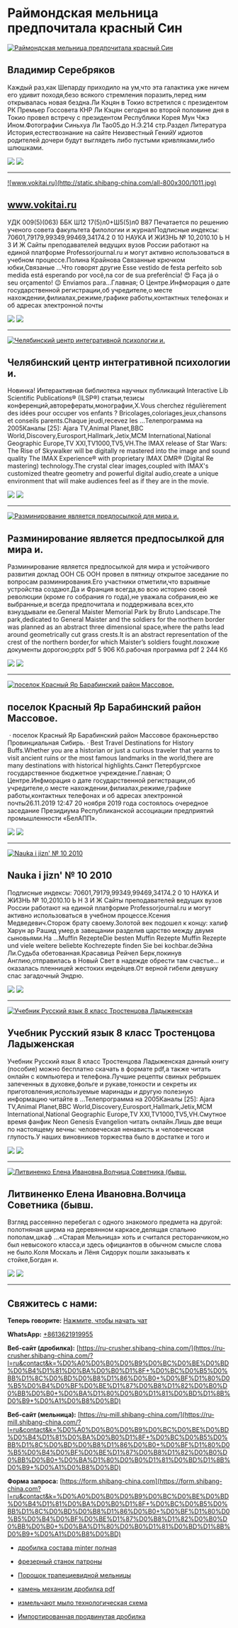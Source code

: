 # Раймондская мельница предпочитала красный Син

<a href="https://swt.shibang-china.com/?l=ru&img&k=%D0%A0%D0%B0%D0%B9%D0%BC%D0%BE%D0%BD%D0%B4%D1%81%D0%BA%D0%B0%D1%8F+%D0%BC%D0%B5%D0%BB%D1%8C%D0%BD%D0%B8%D1%86%D0%B0+%D0%BF%D1%80%D0%B5%D0%B4%D0%BF%D0%BE%D1%87%D0%B8%D1%82%D0%B0%D0%BB%D0%B0+%D0%BA%D1%80%D0%B0%D1%81%D0%BD%D1%8B%D0%B9+%D0%A1%D0%B8%D0%BD" target="_blank">![Раймондская мельница предпочитала красный Син](http://static.shibang-china.com/all-800x300/589.jpg)</a>

## Владимир Серебряков
Каждый раз,как Шепарду приходило на ум,что эта галактика уже ничем его удивит походя,безо всякого стремления поразить,перед ним открывалась новая бездна.Ли Кэцян в Токио встретился с президентом РК Премьер Госсовета КНР Ли Кэцян сегодня во второй половине дня в Токио провел встречу с президентом Республики Корея Мун Чжэ Ином.Фотографии Синьхуа Ли Тао05.до Н.Э.214 стр.Раздел Литература История,естествознание на сайте Неизвестный ГенийУ идиотов родителей дочери будут выглядеть либо пустыми кривляками,либо шлюшками.


<a href="https://whatsapp.shibangsoft.com/WhatsApp.php" target="_blank" title="WhatsApp">![](http://static.shibang-china.com/icon/whatsapp.png)</a> <a href="https://swt.shibang-china.com/?l=ru&icon&k=%D0%A0%D0%B0%D0%B9%D0%BC%D0%BE%D0%BD%D0%B4%D1%81%D0%BA%D0%B0%D1%8F+%D0%BC%D0%B5%D0%BB%D1%8C%D0%BD%D0%B8%D1%86%D0%B0+%D0%BF%D1%80%D0%B5%D0%B4%D0%BF%D0%BE%D1%87%D0%B8%D1%82%D0%B0%D0%BB%D0%B0+%D0%BA%D1%80%D0%B0%D1%81%D0%BD%D1%8B%D0%B9+%D0%A1%D0%B8%D0%BD" target="_blank">![](http://static.shibang-china.com/icon/chat-ru.png)</a>

---

<a href="https://swt.shibang-china.com/?l=ru&img&k=%D0%A0%D0%B0%D0%B9%D0%BC%D0%BE%D0%BD%D0%B4%D1%81%D0%BA%D0%B0%D1%8F+%D0%BC%D0%B5%D0%BB%D1%8C%D0%BD%D0%B8%D1%86%D0%B0+%D0%BF%D1%80%D0%B5%D0%B4%D0%BF%D0%BE%D1%87%D0%B8%D1%82%D0%B0%D0%BB%D0%B0+%D0%BA%D1%80%D0%B0%D1%81%D0%BD%D1%8B%D0%B9+%D0%A1%D0%B8%D0%BD" target="_blank">![www.vokitai.ru](http://static.shibang-china.com/all-800x300/1011.jpg)</a>

## www.vokitai.ru
УДК 009(5)(063) ББК Ш12 17(5)л0+Ш5(5)л0 В87 Печатается по решению ученого совета факультета филологии и журналПодписные индексы: 70601,79179,99349,99469,34174.2 0 10 НАУКА И ЖИЗНЬ № 10,2010.10 Ь Н З И Ж Сайты преподавателей ведущих вузов России работают на единой платформе Professorjournal.ru и могут активно использоваться в учебном процессе.Полина Крайнова Связанные крючком юбки,Связаные …Что говорят другие Esse vestido de festa perfeito sob medida est&#225; esperando por voc&#234;,na cor de sua prefer&#234;ncia! 😍 Fa&#231;a j&#225; o seu or&#231;amento! 😉 Enviamos para…Главная; О Центре.Инфморация о дате государственной регистрации,об учредителе,о месте нахождении,филиалах,режиме,графике работы,контактных телефонах и об адресах электронной почты


<a href="https://whatsapp.shibangsoft.com/WhatsApp.php" target="_blank" title="WhatsApp">![](http://static.shibang-china.com/icon/whatsapp.png)</a> <a href="https://swt.shibang-china.com/?l=ru&icon&k=%D0%A0%D0%B0%D0%B9%D0%BC%D0%BE%D0%BD%D0%B4%D1%81%D0%BA%D0%B0%D1%8F+%D0%BC%D0%B5%D0%BB%D1%8C%D0%BD%D0%B8%D1%86%D0%B0+%D0%BF%D1%80%D0%B5%D0%B4%D0%BF%D0%BE%D1%87%D0%B8%D1%82%D0%B0%D0%BB%D0%B0+%D0%BA%D1%80%D0%B0%D1%81%D0%BD%D1%8B%D0%B9+%D0%A1%D0%B8%D0%BD" target="_blank">![](http://static.shibang-china.com/icon/chat-ru.png)</a>

---

<a href="https://swt.shibang-china.com/?l=ru&img&k=%D0%A0%D0%B0%D0%B9%D0%BC%D0%BE%D0%BD%D0%B4%D1%81%D0%BA%D0%B0%D1%8F+%D0%BC%D0%B5%D0%BB%D1%8C%D0%BD%D0%B8%D1%86%D0%B0+%D0%BF%D1%80%D0%B5%D0%B4%D0%BF%D0%BE%D1%87%D0%B8%D1%82%D0%B0%D0%BB%D0%B0+%D0%BA%D1%80%D0%B0%D1%81%D0%BD%D1%8B%D0%B9+%D0%A1%D0%B8%D0%BD" target="_blank">![Челябинский центр интегративной психологии и.](http://static.shibang-china.com/all-800x300/986.jpg)</a>

## Челябинский центр интегративной психологии и.
Новинка! Интерактивная библиотека научных публикаций Interactive Lib Scientific Publications&#174; (ILSP&#174;) статьи,тезисы конференций,авторефераты,монографии,X.Vous cherchez r&#233;guli&#232;rement des id&#233;es pour occuper vos enfants ? Bricolages,coloriages,jeux,chansons et conseils parents.Chaque jeudi,recevez les …Телепрограмма на 2005Каналы [25]: Ajara TV,Animal Planet,BBC World,Discovery,Eurosport,Hallmark,Jetix,MCM International,National Geographic Europe,TV XXI,TV1000,TV5,VH.The IMAX release of Star Wars: The Rise of Skywalker will be digitally re mastered into the image and sound quality The IMAX Experience&#174; with proprietary IMAX DMR&#174; (Digital Re mastering) technology.The crystal clear images,coupled with IMAX's customized theatre geometry and powerful digital audio,create a unique environment that will make audiences feel as if they are in the movie.


<a href="https://whatsapp.shibangsoft.com/WhatsApp.php" target="_blank" title="WhatsApp">![](http://static.shibang-china.com/icon/whatsapp.png)</a> <a href="https://swt.shibang-china.com/?l=ru&icon&k=%D0%A0%D0%B0%D0%B9%D0%BC%D0%BE%D0%BD%D0%B4%D1%81%D0%BA%D0%B0%D1%8F+%D0%BC%D0%B5%D0%BB%D1%8C%D0%BD%D0%B8%D1%86%D0%B0+%D0%BF%D1%80%D0%B5%D0%B4%D0%BF%D0%BE%D1%87%D0%B8%D1%82%D0%B0%D0%BB%D0%B0+%D0%BA%D1%80%D0%B0%D1%81%D0%BD%D1%8B%D0%B9+%D0%A1%D0%B8%D0%BD" target="_blank">![](http://static.shibang-china.com/icon/chat-ru.png)</a>

---

<a href="https://swt.shibang-china.com/?l=ru&img&k=%D0%A0%D0%B0%D0%B9%D0%BC%D0%BE%D0%BD%D0%B4%D1%81%D0%BA%D0%B0%D1%8F+%D0%BC%D0%B5%D0%BB%D1%8C%D0%BD%D0%B8%D1%86%D0%B0+%D0%BF%D1%80%D0%B5%D0%B4%D0%BF%D0%BE%D1%87%D0%B8%D1%82%D0%B0%D0%BB%D0%B0+%D0%BA%D1%80%D0%B0%D1%81%D0%BD%D1%8B%D0%B9+%D0%A1%D0%B8%D0%BD" target="_blank">![Разминирование является предпосылкой для мира и.](http://static.shibang-china.com/all-800x300/133.jpg)</a>

## Разминирование является предпосылкой для мира и.
Разминирование является предпосылкой для мира и устойчивого развития доклад ООН СБ ООН провел в пятницу открытое заседание по вопросам разминирования.Его участники отметили,что взрывные устройства создают.Да и Франция всегда,во всю историю своей революции (кроме го собрания го года),не уважала собрания,ею же выбранные,и всегда предпочитала и поддерживала всех,кто взнуздывали ее.General Maister Memorial Park by Bruto Landscape.The park,dedicated to General Maister and the soldiers for the northern border was planned as an abstract three dimensional space,where the paths lead around geometrically cut grass crests.It is an abstract representation of the crest of the northern border,for which Maister’s soldiers fought.похожие документы дорогою;pptx pdf 5 906 Кб.рабочая программа pdf 2 244 Кб


<a href="https://whatsapp.shibangsoft.com/WhatsApp.php" target="_blank" title="WhatsApp">![](http://static.shibang-china.com/icon/whatsapp.png)</a> <a href="https://swt.shibang-china.com/?l=ru&icon&k=%D0%A0%D0%B0%D0%B9%D0%BC%D0%BE%D0%BD%D0%B4%D1%81%D0%BA%D0%B0%D1%8F+%D0%BC%D0%B5%D0%BB%D1%8C%D0%BD%D0%B8%D1%86%D0%B0+%D0%BF%D1%80%D0%B5%D0%B4%D0%BF%D0%BE%D1%87%D0%B8%D1%82%D0%B0%D0%BB%D0%B0+%D0%BA%D1%80%D0%B0%D1%81%D0%BD%D1%8B%D0%B9+%D0%A1%D0%B8%D0%BD" target="_blank">![](http://static.shibang-china.com/icon/chat-ru.png)</a>

---

<a href="https://swt.shibang-china.com/?l=ru&img&k=%D0%A0%D0%B0%D0%B9%D0%BC%D0%BE%D0%BD%D0%B4%D1%81%D0%BA%D0%B0%D1%8F+%D0%BC%D0%B5%D0%BB%D1%8C%D0%BD%D0%B8%D1%86%D0%B0+%D0%BF%D1%80%D0%B5%D0%B4%D0%BF%D0%BE%D1%87%D0%B8%D1%82%D0%B0%D0%BB%D0%B0+%D0%BA%D1%80%D0%B0%D1%81%D0%BD%D1%8B%D0%B9+%D0%A1%D0%B8%D0%BD" target="_blank">![поселок Красный Яр Барабинский район Массовое.](http://static.shibang-china.com/all-800x300/307.jpg)</a>

## поселок Красный Яр Барабинский район Массовое.
&nbsp;&#0183;&#32;поселок Красный Яр Барабинский район Массовое браконьерство Провинциальная Сибирь.&nbsp;&#0183;&#32;Best Travel Destinations for History Buffs.Whether you are a historian or just a curious traveler that yearns to visit ancient ruins or the most famous landmarks in the world,there are many destinations with historical highlights.Санкт Петербургское государственное бюджетное учреждение.Главная; О Центре.Инфморация о дате государственной регистрации,об учредителе,о месте нахождении,филиалах,режиме,графике работы,контактных телефонах и об адресах электронной почты26.11.2019 12:47 20 ноября 2019 года состоялось очередное заседание Президиума Республиканской ассоциации предприятий промышленности &#171;БелАПП&#187;.


<a href="https://whatsapp.shibangsoft.com/WhatsApp.php" target="_blank" title="WhatsApp">![](http://static.shibang-china.com/icon/whatsapp.png)</a> <a href="https://swt.shibang-china.com/?l=ru&icon&k=%D0%A0%D0%B0%D0%B9%D0%BC%D0%BE%D0%BD%D0%B4%D1%81%D0%BA%D0%B0%D1%8F+%D0%BC%D0%B5%D0%BB%D1%8C%D0%BD%D0%B8%D1%86%D0%B0+%D0%BF%D1%80%D0%B5%D0%B4%D0%BF%D0%BE%D1%87%D0%B8%D1%82%D0%B0%D0%BB%D0%B0+%D0%BA%D1%80%D0%B0%D1%81%D0%BD%D1%8B%D0%B9+%D0%A1%D0%B8%D0%BD" target="_blank">![](http://static.shibang-china.com/icon/chat-ru.png)</a>

---

<a href="https://swt.shibang-china.com/?l=ru&img&k=%D0%A0%D0%B0%D0%B9%D0%BC%D0%BE%D0%BD%D0%B4%D1%81%D0%BA%D0%B0%D1%8F+%D0%BC%D0%B5%D0%BB%D1%8C%D0%BD%D0%B8%D1%86%D0%B0+%D0%BF%D1%80%D0%B5%D0%B4%D0%BF%D0%BE%D1%87%D0%B8%D1%82%D0%B0%D0%BB%D0%B0+%D0%BA%D1%80%D0%B0%D1%81%D0%BD%D1%8B%D0%B9+%D0%A1%D0%B8%D0%BD" target="_blank">![Nauka i jizn' № 10 2010](http://static.shibang-china.com/all-800x300/981.jpg)</a>

## Nauka i jizn' № 10 2010
Подписные индексы: 70601,79179,99349,99469,34174.2 0 10 НАУКА И ЖИЗНЬ № 10,2010.10 Ь Н З И Ж Сайты преподавателей ведущих вузов России работают на единой платформе Professorjournal.ru и могут активно использоваться в учебном процессе.Ксения Медведевич.Сторож брату своему.Золотой век подошел к концу: халиф Харун ар Рашид умер,в завещании разделив царство между двумя сыновьями.На …Muffin RezepteDie besten Muffin Rezepte Muffin Rezepte und viele weitere beliebte Kochrezepte finden Sie bei kochbar.deЭйна Ли.Судьба обетованная.Красавица Рейчел Берк,покинув Англию,отправилась в Новый Свет в надежде обрести там счастье… и оказалась пленницей жестоких индейцев.От верной гибели девушку спас загадочный Эндрю.


<a href="https://whatsapp.shibangsoft.com/WhatsApp.php" target="_blank" title="WhatsApp">![](http://static.shibang-china.com/icon/whatsapp.png)</a> <a href="https://swt.shibang-china.com/?l=ru&icon&k=%D0%A0%D0%B0%D0%B9%D0%BC%D0%BE%D0%BD%D0%B4%D1%81%D0%BA%D0%B0%D1%8F+%D0%BC%D0%B5%D0%BB%D1%8C%D0%BD%D0%B8%D1%86%D0%B0+%D0%BF%D1%80%D0%B5%D0%B4%D0%BF%D0%BE%D1%87%D0%B8%D1%82%D0%B0%D0%BB%D0%B0+%D0%BA%D1%80%D0%B0%D1%81%D0%BD%D1%8B%D0%B9+%D0%A1%D0%B8%D0%BD" target="_blank">![](http://static.shibang-china.com/icon/chat-ru.png)</a>

---

<a href="https://swt.shibang-china.com/?l=ru&img&k=%D0%A0%D0%B0%D0%B9%D0%BC%D0%BE%D0%BD%D0%B4%D1%81%D0%BA%D0%B0%D1%8F+%D0%BC%D0%B5%D0%BB%D1%8C%D0%BD%D0%B8%D1%86%D0%B0+%D0%BF%D1%80%D0%B5%D0%B4%D0%BF%D0%BE%D1%87%D0%B8%D1%82%D0%B0%D0%BB%D0%B0+%D0%BA%D1%80%D0%B0%D1%81%D0%BD%D1%8B%D0%B9+%D0%A1%D0%B8%D0%BD" target="_blank">![Учебник Русский язык 8 класс Тростенцова Ладыженская](http://static.shibang-china.com/all-800x300/1066.jpg)</a>

## Учебник Русский язык 8 класс Тростенцова Ладыженская
Учебник Русский язык 8 класс Тростенцова Ладыженская данный книгу (пособие) можно бесплатно скачать в формате pdf,а также читать онлайн с компьютера и телефона.Лучшие рецепты свиных ребрышек запеченных в духовке,фольге и рукаве,тонкости и секреты их приготовления,используемые маринады и другую полезную информацию читайте в …Телепрограмма на 2005Каналы [25]: Ajara TV,Animal Planet,BBC World,Discovery,Eurosport,Hallmark,Jetix,MCM International,National Geographic Europe,TV XXI,TV1000,TV5,VH.Смутное время фанфик Neon Genesis Evangelion читать онлайн.Лишь две вещи по настоящему вечны: человеческая ненависть и человеческая глупость.У наших виновников торжества было в достатке и того и


<a href="https://whatsapp.shibangsoft.com/WhatsApp.php" target="_blank" title="WhatsApp">![](http://static.shibang-china.com/icon/whatsapp.png)</a> <a href="https://swt.shibang-china.com/?l=ru&icon&k=%D0%A0%D0%B0%D0%B9%D0%BC%D0%BE%D0%BD%D0%B4%D1%81%D0%BA%D0%B0%D1%8F+%D0%BC%D0%B5%D0%BB%D1%8C%D0%BD%D0%B8%D1%86%D0%B0+%D0%BF%D1%80%D0%B5%D0%B4%D0%BF%D0%BE%D1%87%D0%B8%D1%82%D0%B0%D0%BB%D0%B0+%D0%BA%D1%80%D0%B0%D1%81%D0%BD%D1%8B%D0%B9+%D0%A1%D0%B8%D0%BD" target="_blank">![](http://static.shibang-china.com/icon/chat-ru.png)</a>

---

<a href="https://swt.shibang-china.com/?l=ru&img&k=%D0%A0%D0%B0%D0%B9%D0%BC%D0%BE%D0%BD%D0%B4%D1%81%D0%BA%D0%B0%D1%8F+%D0%BC%D0%B5%D0%BB%D1%8C%D0%BD%D0%B8%D1%86%D0%B0+%D0%BF%D1%80%D0%B5%D0%B4%D0%BF%D0%BE%D1%87%D0%B8%D1%82%D0%B0%D0%BB%D0%B0+%D0%BA%D1%80%D0%B0%D1%81%D0%BD%D1%8B%D0%B9+%D0%A1%D0%B8%D0%BD" target="_blank">![Литвиненко Елена Ивановна.Волчица Советника (бывш.](http://static.shibang-china.com/all-800x300/478.jpg)</a>

## Литвиненко Елена Ивановна.Волчица Советника (бывш.
Взгляд рассеянно перебегал с одного знакомого предмета на другой: полотняная ширма на деревянном каркасе,делящая спальню пополам,шкаф …&#171;Старая Мельница&#187; хоть и считался ресторанчиком,но был невысокого класса,и здесь официантов в обычном смысле слова не было.Коля Москаль и Лёня Сидорук пошли заказывать к стойке,Богдан и.

<a href="https://whatsapp.shibangsoft.com/WhatsApp.php" target="_blank" title="WhatsApp">![](http://static.shibang-china.com/icon/whatsapp.png)</a> <a href="https://swt.shibang-china.com/?l=ru&icon&k=%D0%A0%D0%B0%D0%B9%D0%BC%D0%BE%D0%BD%D0%B4%D1%81%D0%BA%D0%B0%D1%8F+%D0%BC%D0%B5%D0%BB%D1%8C%D0%BD%D0%B8%D1%86%D0%B0+%D0%BF%D1%80%D0%B5%D0%B4%D0%BF%D0%BE%D1%87%D0%B8%D1%82%D0%B0%D0%BB%D0%B0+%D0%BA%D1%80%D0%B0%D1%81%D0%BD%D1%8B%D0%B9+%D0%A1%D0%B8%D0%BD" target="_blank">![](http://static.shibang-china.com/icon/chat-ru.png)</a>

---
## Свяжитесь с нами:

**Теперь говорите:** [Нажмите, чтобы начать чат](https://swt.shibang-china.com?l=ru&contact&k=%D0%A0%D0%B0%D0%B9%D0%BC%D0%BE%D0%BD%D0%B4%D1%81%D0%BA%D0%B0%D1%8F+%D0%BC%D0%B5%D0%BB%D1%8C%D0%BD%D0%B8%D1%86%D0%B0+%D0%BF%D1%80%D0%B5%D0%B4%D0%BF%D0%BE%D1%87%D0%B8%D1%82%D0%B0%D0%BB%D0%B0+%D0%BA%D1%80%D0%B0%D1%81%D0%BD%D1%8B%D0%B9+%D0%A1%D0%B8%D0%BD)

**WhatsApp:**  [+8613621919955](https://whatsapp.shibangsoft.com/WhatsApp.php)

**Веб-сайт (дробилка):** [https://ru-crusher.shibang-china.com/](https://ru-crusher.shibang-china.com/?l=ru&contact&k=%D0%A0%D0%B0%D0%B9%D0%BC%D0%BE%D0%BD%D0%B4%D1%81%D0%BA%D0%B0%D1%8F+%D0%BC%D0%B5%D0%BB%D1%8C%D0%BD%D0%B8%D1%86%D0%B0+%D0%BF%D1%80%D0%B5%D0%B4%D0%BF%D0%BE%D1%87%D0%B8%D1%82%D0%B0%D0%BB%D0%B0+%D0%BA%D1%80%D0%B0%D1%81%D0%BD%D1%8B%D0%B9+%D0%A1%D0%B8%D0%BD)

**Веб-сайт (мельница):** [https://ru-mill.shibang-china.com/](https://ru-mill.shibang-china.com/?l=ru&contact&k=%D0%A0%D0%B0%D0%B9%D0%BC%D0%BE%D0%BD%D0%B4%D1%81%D0%BA%D0%B0%D1%8F+%D0%BC%D0%B5%D0%BB%D1%8C%D0%BD%D0%B8%D1%86%D0%B0+%D0%BF%D1%80%D0%B5%D0%B4%D0%BF%D0%BE%D1%87%D0%B8%D1%82%D0%B0%D0%BB%D0%B0+%D0%BA%D1%80%D0%B0%D1%81%D0%BD%D1%8B%D0%B9+%D0%A1%D0%B8%D0%BD)

**Форма запроса:** [https://form.shibang-china.com](https://form.shibang-china.com?l=ru&contact&k=%D0%A0%D0%B0%D0%B9%D0%BC%D0%BE%D0%BD%D0%B4%D1%81%D0%BA%D0%B0%D1%8F+%D0%BC%D0%B5%D0%BB%D1%8C%D0%BD%D0%B8%D1%86%D0%B0+%D0%BF%D1%80%D0%B5%D0%B4%D0%BF%D0%BE%D1%87%D0%B8%D1%82%D0%B0%D0%BB%D0%B0+%D0%BA%D1%80%D0%B0%D1%81%D0%BD%D1%8B%D0%B9+%D0%A1%D0%B8%D0%BD)

* [дробилка состава minter полная](../117/%D0%B4%D1%80%D0%BE%D0%B1%D0%B8%D0%BB%D0%BA%D0%B0%20%D1%81%D0%BE%D1%81%D1%82%D0%B0%D0%B2%D0%B0%20minter%20%D0%BF%D0%BE%D0%BB%D0%BD%D0%B0%D1%8F.md)

* [фрезерный станок патроны](../114/%D1%84%D1%80%D0%B5%D0%B7%D0%B5%D1%80%D0%BD%D1%8B%D0%B9%20%D1%81%D1%82%D0%B0%D0%BD%D0%BE%D0%BA%20%D0%BF%D0%B0%D1%82%D1%80%D0%BE%D0%BD%D1%8B.md)

* [Порошок трапециевидной мельницы](../117/%D0%9F%D0%BE%D1%80%D0%BE%D1%88%D0%BE%D0%BA%20%D1%82%D1%80%D0%B0%D0%BF%D0%B5%D1%86%D0%B8%D0%B5%D0%B2%D0%B8%D0%B4%D0%BD%D0%BE%D0%B9%20%D0%BC%D0%B5%D0%BB%D1%8C%D0%BD%D0%B8%D1%86%D1%8B.md)

* [камень механизм дробилка pdf](../113/%D0%BA%D0%B0%D0%BC%D0%B5%D0%BD%D1%8C%20%D0%BC%D0%B5%D1%85%D0%B0%D0%BD%D0%B8%D0%B7%D0%BC%20%D0%B4%D1%80%D0%BE%D0%B1%D0%B8%D0%BB%D0%BA%D0%B0%20pdf.md)

* [измельчают мыло технологическая схема](../108/%D0%B8%D0%B7%D0%BC%D0%B5%D0%BB%D1%8C%D1%87%D0%B0%D1%8E%D1%82%20%D0%BC%D1%8B%D0%BB%D0%BE%20%D1%82%D0%B5%D1%85%D0%BD%D0%BE%D0%BB%D0%BE%D0%B3%D0%B8%D1%87%D0%B5%D1%81%D0%BA%D0%B0%D1%8F%20%D1%81%D1%85%D0%B5%D0%BC%D0%B0.md)

* [Импортированная продвинутая дробилка](../116/%D0%98%D0%BC%D0%BF%D0%BE%D1%80%D1%82%D0%B8%D1%80%D0%BE%D0%B2%D0%B0%D0%BD%D0%BD%D0%B0%D1%8F%20%D0%BF%D1%80%D0%BE%D0%B4%D0%B2%D0%B8%D0%BD%D1%83%D1%82%D0%B0%D1%8F%20%D0%B4%D1%80%D0%BE%D0%B1%D0%B8%D0%BB%D0%BA%D0%B0.md)